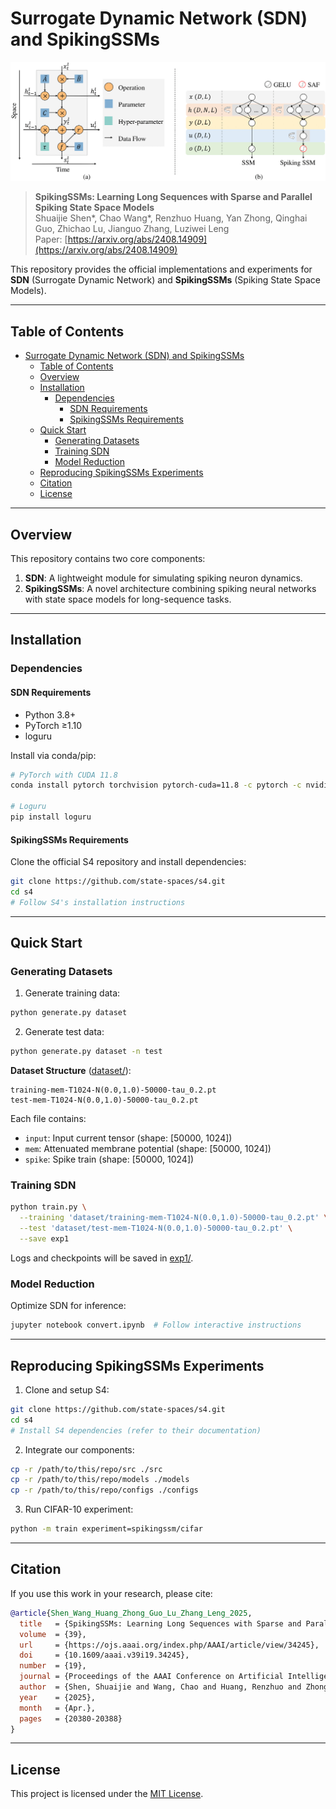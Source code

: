 # Surrogate Dynamic Network (SDN) and SpikingSSMs

![SpikingSSMs Architecture](assets/arch.png "Architecture and Computation Graph of SpikingSSMs")

> **SpikingSSMs: Learning Long Sequences with Sparse and Parallel Spiking State Space Models**  
> Shuaijie Shen*, Chao Wang*, Renzhuo Huang, Yan Zhong, Qinghai Guo, Zhichao Lu, Jianguo Zhang, Luziwei Leng  
> Paper: [https://arxiv.org/abs/2408.14909](https://arxiv.org/abs/2408.14909)  

This repository provides the official implementations and experiments for **SDN** (Surrogate Dynamic Network) and **SpikingSSMs** (Spiking State Space Models).

---

## Table of Contents

- [Surrogate Dynamic Network (SDN) and SpikingSSMs](#surrogate-dynamic-network-sdn-and-spikingssms)
  - [Table of Contents](#table-of-contents)
  - [Overview](#overview)
  - [Installation](#installation)
    - [Dependencies](#dependencies)
      - [SDN Requirements](#sdn-requirements)
      - [SpikingSSMs Requirements](#spikingssms-requirements)
  - [Quick Start](#quick-start)
    - [Generating Datasets](#generating-datasets)
    - [Training SDN](#training-sdn)
    - [Model Reduction](#model-reduction)
  - [Reproducing SpikingSSMs Experiments](#reproducing-spikingssms-experiments)
  - [Citation](#citation)
  - [License](#license)

---

## Overview

This repository contains two core components:
1. **SDN**: A lightweight module for simulating spiking neuron dynamics.
2. **SpikingSSMs**: A novel architecture combining spiking neural networks with state space models for long-sequence tasks.

---

## Installation

### Dependencies

#### SDN Requirements
- Python 3.8+
- PyTorch ≥1.10
- loguru

Install via conda/pip:
```bash
# PyTorch with CUDA 11.8
conda install pytorch torchvision pytorch-cuda=11.8 -c pytorch -c nvidia

# Loguru
pip install loguru
```

#### SpikingSSMs Requirements
Clone the official S4 repository and install dependencies:
```bash
git clone https://github.com/state-spaces/s4.git
cd s4
# Follow S4's installation instructions
```

---

## Quick Start

### Generating Datasets

1. Generate training data:
```bash
python generate.py dataset
```

2. Generate test data:
```bash
python generate.py dataset -n test
```

**Dataset Structure** ([dataset/](dataset/)):
```
training-mem-T1024-N(0.0,1.0)-50000-tau_0.2.pt
test-mem-T1024-N(0.0,1.0)-50000-tau_0.2.pt
```

Each file contains:
- `input`: Input current tensor (shape: [50000, 1024])
- `mem`: Attenuated membrane potential (shape: [50000, 1024])
- `spike`: Spike train (shape: [50000, 1024])

### Training SDN

```bash
python train.py \
  --training 'dataset/training-mem-T1024-N(0.0,1.0)-50000-tau_0.2.pt' \
  --test 'dataset/test-mem-T1024-N(0.0,1.0)-50000-tau_0.2.pt' \
  --save exp1
```

Logs and checkpoints will be saved in [exp1/](exp1/).

### Model Reduction

Optimize SDN for inference:
```bash
jupyter notebook convert.ipynb  # Follow interactive instructions
```

---

## Reproducing SpikingSSMs Experiments

1. Clone and setup S4:
```bash
git clone https://github.com/state-spaces/s4.git
cd s4
# Install S4 dependencies (refer to their documentation)
```

2. Integrate our components:
```bash
cp -r /path/to/this/repo/src ./src
cp -r /path/to/this/repo/models ./models
cp -r /path/to/this/repo/configs ./configs
```

3. Run CIFAR-10 experiment:
```bash
python -m train experiment=spikingssm/cifar
```

---

## Citation

If you use this work in your research, please cite:
```bibtex
@article{Shen_Wang_Huang_Zhong_Guo_Lu_Zhang_Leng_2025,
  title   = {SpikingSSMs: Learning Long Sequences with Sparse and Parallel Spiking State Space Models},
  volume  = {39},
  url     = {https://ojs.aaai.org/index.php/AAAI/article/view/34245},
  doi     = {10.1609/aaai.v39i19.34245},
  number  = {19},
  journal = {Proceedings of the AAAI Conference on Artificial Intelligence},
  author  = {Shen, Shuaijie and Wang, Chao and Huang, Renzhuo and Zhong, Yan and Guo, Qinghai and Lu, Zhichao and Zhang, Jianguo and Leng, Luziwei},
  year    = {2025},
  month   = {Apr.},
  pages   = {20380-20388}
}
```

---

## License

This project is licensed under the [MIT License](LICENSE).